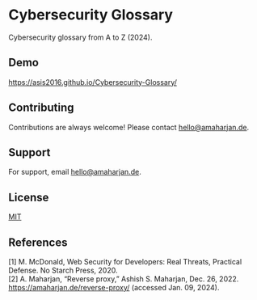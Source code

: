 
# Cybersecurity Glossary
Cybersecurity glossary from A to Z (2024).

## Demo
https://asis2016.github.io/Cybersecurity-Glossary/

## Contributing
Contributions are always welcome! Please contact hello@amaharjan.de.

## Support
For support, email hello@amaharjan.de.

## License
[MIT](LICENSE)

## References

[1] M. McDonald, Web Security for Developers: Real Threats, Practical Defense. No Starch Press, 2020.<br/>
[2] A. Maharjan, “Reverse proxy,” Ashish S. Maharjan, Dec. 26, 2022. https://amaharjan.de/reverse-proxy/ (accessed Jan. 09, 2024).<br/>


